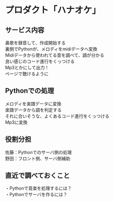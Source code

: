 # プロダクト「ハナオケ」

## サービス内容
鼻歌を録音して、作成開始する\
裏側でPythonが、メロディをmidiデータへ変換\
Midiデータから使われてる音を調べて、調が分かる\
良い感じのコード進行をくっつける\
Mp3とかにして出力！ \
ページで聴けるように

## Pythonでの処理
メロディを楽譜データに変換\
楽譜データから調を判定する\
それに合いそうな、よくあるコード進行をくっつける\
Mp3に変換

## 役割分担
佐藤：Pythonでのサーバ側の処理\
野田：フロント側、サーバ側補助

## 直近で調べておくこと
・Pythonで音楽を処理するには？\
・Pythonでサーバを作るには？

